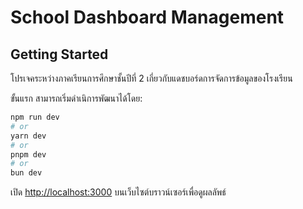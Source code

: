 # School Dashboard Management

## Getting Started

โปรเจคระหว่างภาคเรียนการศึกษาชั้นปีที่ 2 เกี่ยวกับแดชบอร์ดการจัดการข้อมูลของโรงเรียน

ขั้นแรก สามารถเริ่มดำเนิการพัฒนาได้โดย:

```bash
npm run dev
# or
yarn dev
# or
pnpm dev
# or
bun dev
```

เปิด [http://localhost:3000](http://localhost:3000) บนเว็บไซต์บราวน์เซอร์เพื่อดูผลลัพธ์
